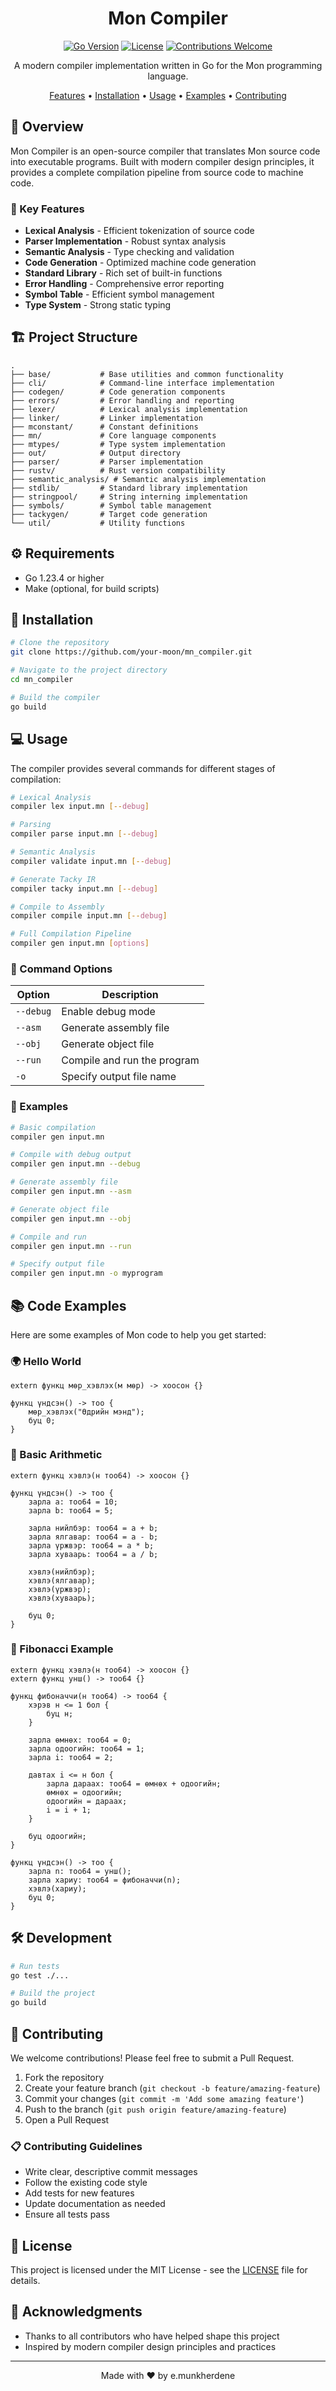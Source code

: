 <div align="center">

#  Mon Compiler

</div>

<div align="center">

[![Go Version](https://img.shields.io/badge/Go-1.23.4-blue.svg)](https://golang.org)
[![License](https://img.shields.io/badge/License-MIT-green.svg)](LICENSE)
[![Contributions Welcome](https://img.shields.io/badge/Contributions-Welcome-brightgreen.svg?style=flat)](CONTRIBUTING.md)

A modern compiler implementation written in Go for the Mon programming language.

[Features](#features) • [Installation](#installation) • [Usage](#usage) • [Examples](#code-examples) • [Contributing](#contributing)

</div>

## 📖 Overview

Mon Compiler is an open-source compiler that translates Mon source code into executable programs. Built with modern compiler design principles, it provides a complete compilation pipeline from source code to machine code.

### 🌟 Key Features

- **Lexical Analysis** - Efficient tokenization of source code
- **Parser Implementation** - Robust syntax analysis
- **Semantic Analysis** - Type checking and validation
- **Code Generation** - Optimized machine code generation
- **Standard Library** - Rich set of built-in functions
- **Error Handling** - Comprehensive error reporting
- **Symbol Table** - Efficient symbol management
- **Type System** - Strong static typing

## 🏗️ Project Structure

```
.
├── base/           # Base utilities and common functionality
├── cli/            # Command-line interface implementation
├── codegen/        # Code generation components
├── errors/         # Error handling and reporting
├── lexer/          # Lexical analysis implementation
├── linker/         # Linker implementation
├── mconstant/      # Constant definitions
├── mn/             # Core language components
├── mtypes/         # Type system implementation
├── out/            # Output directory
├── parser/         # Parser implementation
├── rustv/          # Rust version compatibility
├── semantic_analysis/ # Semantic analysis implementation
├── stdlib/         # Standard library implementation
├── stringpool/     # String interning implementation
├── symbols/        # Symbol table management
├── tackygen/       # Target code generation
└── util/           # Utility functions
```

## ⚙️ Requirements

- Go 1.23.4 or higher
- Make (optional, for build scripts)

## 🚀 Installation

```bash
# Clone the repository
git clone https://github.com/your-moon/mn_compiler.git

# Navigate to the project directory
cd mn_compiler

# Build the compiler
go build
```

## 💻 Usage

The compiler provides several commands for different stages of compilation:

```bash
# Lexical Analysis
compiler lex input.mn [--debug]

# Parsing
compiler parse input.mn [--debug]

# Semantic Analysis
compiler validate input.mn [--debug]

# Generate Tacky IR
compiler tacky input.mn [--debug]

# Compile to Assembly
compiler compile input.mn [--debug]

# Full Compilation Pipeline
compiler gen input.mn [options]
```

### 🔧 Command Options

| Option | Description |
|--------|-------------|
| `--debug` | Enable debug mode |
| `--asm` | Generate assembly file |
| `--obj` | Generate object file |
| `--run` | Compile and run the program |
| `-o` | Specify output file name |

### 📝 Examples

```bash
# Basic compilation
compiler gen input.mn

# Compile with debug output
compiler gen input.mn --debug

# Generate assembly file
compiler gen input.mn --asm

# Generate object file
compiler gen input.mn --obj

# Compile and run
compiler gen input.mn --run

# Specify output file
compiler gen input.mn -o myprogram
```

## 📚 Code Examples

Here are some examples of Mon code to help you get started:

### 🌍 Hello World
```mon
extern функц мөр_хэвлэх(м мөр) -> хоосон {}

функц үндсэн() -> тоо {
    мөр_хэвлэх("Өдрийн мэнд");
    буц 0;
}
```

### 🔢 Basic Arithmetic
```mon
extern функц хэвлэ(н тоо64) -> хоосон {}

функц үндсэн() -> тоо {
    зарла a: тоо64 = 10;
    зарла b: тоо64 = 5;
    
    зарла нийлбэр: тоо64 = a + b;
    зарла ялгавар: тоо64 = a - b;
    зарла үржвэр: тоо64 = a * b;
    зарла хуваарь: тоо64 = a / b;
    
    хэвлэ(нийлбэр);
    хэвлэ(ялгавар);
    хэвлэ(үржвэр);
    хэвлэ(хуваарь);
    
    буц 0;
}
```

### 🔄 Fibonacci Example
```mon
extern функц хэвлэ(н тоо64) -> хоосон {}
extern функц унш() -> тоо64 {}

функц фибоначчи(н тоо64) -> тоо64 {
    хэрэв н <= 1 бол {
        буц н;
    }
    
    зарла өмнөх: тоо64 = 0;
    зарла одоогийн: тоо64 = 1;
    зарла i: тоо64 = 2;
    
    давтах i <= н бол {
        зарла дараах: тоо64 = өмнөх + одоогийн;
        өмнөх = одоогийн;
        одоогийн = дараах;
        i = i + 1;
    }
    
    буц одоогийн;
}

функц үндсэн() -> тоо {
    зарла n: тоо64 = унш();
    зарла хариу: тоо64 = фибоначчи(n);
    хэвлэ(хариу);
    буц 0;
}
```

## 🛠️ Development

```bash
# Run tests
go test ./...

# Build the project
go build
```

## 🤝 Contributing

We welcome contributions! Please feel free to submit a Pull Request.

1. Fork the repository
2. Create your feature branch (`git checkout -b feature/amazing-feature`)
3. Commit your changes (`git commit -m 'Add some amazing feature'`)
4. Push to the branch (`git push origin feature/amazing-feature`)
5. Open a Pull Request

### 📋 Contributing Guidelines

- Write clear, descriptive commit messages
- Follow the existing code style
- Add tests for new features
- Update documentation as needed
- Ensure all tests pass

## 📄 License

This project is licensed under the MIT License - see the [LICENSE](LICENSE) file for details.

## 🙏 Acknowledgments

- Thanks to all contributors who have helped shape this project
- Inspired by modern compiler design principles and practices

---

<div align="center">
Made with ❤️ by e.munkherdene
</div> 